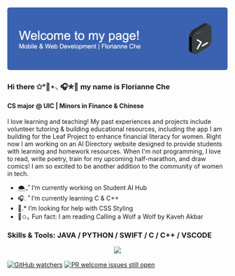 ### ![Header](./github-header-image.png)
### Hi there ✩°🌊⋆⸜ 🎧✮🫧 my name is Florianne Che
#### CS major @ UIC | Minors in Finance & Chinese

I love learning and teaching! My past experiences and projects include volunteer tutoring & building educational resources, including the app I am building for the Leaf Project to enhance financial literacy for women. Right now I am working on an AI Directory website designed to provide students with learning and homework resources. When I'm not programming, I love to read, write poetry, train for my upcoming half-marathon, and draw comics! I am so excited to be another addition to the community of women in tech. 

- 🌨️₊˚  I’m currently working on Student AI Hub 
- 🎧. ˚ I’m currently learning C & C++ 
- 🩵.*  I’m looking for help with CSS Styling 
- 🎐✩｡  Fun fact: I am reading Calling a Wolf a Wolf by Kaveh Akbar

### Skills & Tools: JAVA / PYTHON / SWIFT / C / C++ / VSCODE 

<p align="center">
  <a href="https://skillicons.dev">
    <img src="https://skillicons.dev/icons?i=java,py,swift,c,cpp,vscode" />
  </a>
</p>

[![GitHub watchers](https://img.shields.io/github/watchers/Naereen/StrapDown.js.svg?style=social&label=Watch&maxAge=2592000)](https://GitHub.com/Naereen/StrapDown.js/watchers/)
[![PR welcome issues still open](https://badgen.net/https/pr-welcome-badge.vercel.app/api/badge/fastify/help)](https://github.com/sinchang/pr-welcome-badge)
